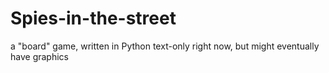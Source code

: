 # Spies-in-the-street
a "board" game, written in Python
text-only right now, but might eventually have graphics
